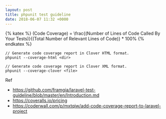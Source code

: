 ```yaml
---
layout: post
title: phpunit test guideline
date: 2018-06-07 11:32 +0000
---
```



{% katex %}
(Code Coverage) = \frac{(Number of Lines of Code Called By Your Tests)}{(Total Number of Relevant Lines of Code)} * 100\%
{% endkatex %}



```
// Generate code coverage report in Clover HTML format.
phpunit --coverage-html <dir>

// Generate code coverage report in Clover XML format.
phpunit --coverage-clover <file>
```

Ref
* https://github.com/framgia/laravel-test-guideline/blob/master/en/Introduction.md
* https://coveralls.io/pricing
* https://coderwall.com/p/mxtqiw/add-code-coverage-report-to-laravel-project